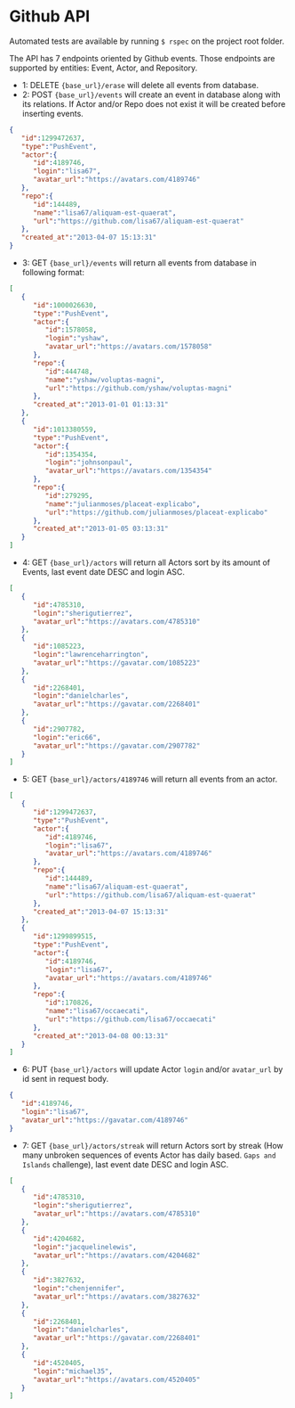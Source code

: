 # Github API
Automated tests are available by running `$ rspec` on the project root folder.

The API has 7 endpoints oriented by Github events. Those endpoints are supported by entities: Event, Actor, and Repository.

* 1: DELETE `{base_url}/erase` will delete all events from database.
* 2: POST `{base_url}/events` will create an event in database along with its relations. If Actor and/or Repo does not exist it will be created before inserting events.
```json
{ 
   "id":1299472637,
   "type":"PushEvent",
   "actor":{ 
      "id":4189746,
      "login":"lisa67",
      "avatar_url":"https://avatars.com/4189746"
   },
   "repo":{ 
      "id":144489,
      "name":"lisa67/aliquam-est-quaerat",
      "url":"https://github.com/lisa67/aliquam-est-quaerat"
   },
   "created_at":"2013-04-07 15:13:31"
}
```
* 3: GET `{base_url}/events` will return all events from database in following format:
```json
[ 
   { 
      "id":1000026630,
      "type":"PushEvent",
      "actor":{ 
         "id":1578058,
         "login":"yshaw",
         "avatar_url":"https://avatars.com/1578058"
      },
      "repo":{ 
         "id":444748,
         "name":"yshaw/voluptas-magni",
         "url":"https://github.com/yshaw/voluptas-magni"
      },
      "created_at":"2013-01-01 01:13:31"
   },
   { 
      "id":1013380559,
      "type":"PushEvent",
      "actor":{ 
         "id":1354354,
         "login":"johnsonpaul",
         "avatar_url":"https://avatars.com/1354354"
      },
      "repo":{ 
         "id":279295,
         "name":"julianmoses/placeat-explicabo",
         "url":"https://github.com/julianmoses/placeat-explicabo"
      },
      "created_at":"2013-01-05 03:13:31"
   }
]
```
* 4: GET `{base_url}/actors` will return all Actors sort by its amount of Events, last event date DESC and login ASC.
```json
[ 
   { 
      "id":4785310,
      "login":"sherigutierrez",
      "avatar_url":"https://avatars.com/4785310"
   },
   { 
      "id":1085223,
      "login":"lawrenceharrington",
      "avatar_url":"https://gavatar.com/1085223"
   },
   { 
      "id":2268401,
      "login":"danielcharles",
      "avatar_url":"https://gavatar.com/2268401"
   },
   { 
      "id":2907782,
      "login":"eric66",
      "avatar_url":"https://gavatar.com/2907782"
   }
]
```
* 5: GET `{base_url}/actors/4189746`  will return all events from an actor.
```json
[ 
   { 
      "id":1299472637,
      "type":"PushEvent",
      "actor":{ 
         "id":4189746,
         "login":"lisa67",
         "avatar_url":"https://avatars.com/4189746"
      },
      "repo":{ 
         "id":144489,
         "name":"lisa67/aliquam-est-quaerat",
         "url":"https://github.com/lisa67/aliquam-est-quaerat"
      },
      "created_at":"2013-04-07 15:13:31"
   },
   { 
      "id":1299899515,
      "type":"PushEvent",
      "actor":{ 
         "id":4189746,
         "login":"lisa67",
         "avatar_url":"https://avatars.com/4189746"
      },
      "repo":{ 
         "id":170826,
         "name":"lisa67/occaecati",
         "url":"https://github.com/lisa67/occaecati"
      },
      "created_at":"2013-04-08 00:13:31"
   }
]
```
* 6: PUT `{base_url}/actors`  will update Actor `login` and/or `avatar_url` by id sent in request body.
```json
{ 
   "id":4189746,
   "login":"lisa67",
   "avatar_url":"https://gavatar.com/4189746"
}
```
* 7: GET `{base_url}/actors/streak`  will return Actors sort by streak (How many unbroken sequences of events Actor has daily based. `Gaps and Islands` challenge), last event date DESC and login ASC.
```json
[ 
   { 
      "id":4785310,
      "login":"sherigutierrez",
      "avatar_url":"https://avatars.com/4785310"
   },
   { 
      "id":4204682,
      "login":"jacquelinelewis",
      "avatar_url":"https://avatars.com/4204682"
   },
   { 
      "id":3827632,
      "login":"chenjennifer",
      "avatar_url":"https://avatars.com/3827632"
   },
   { 
      "id":2268401,
      "login":"danielcharles",
      "avatar_url":"https://gavatar.com/2268401"
   },
   { 
      "id":4520405,
      "login":"michael35",
      "avatar_url":"https://avatars.com/4520405"
   }
]
```
